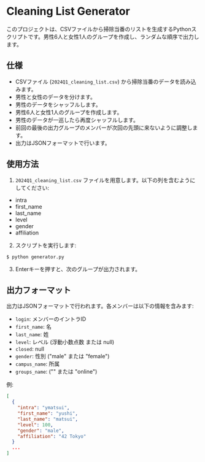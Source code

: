 # Cleaning List Generator

このプロジェクトは、CSVファイルから掃除当番のリストを生成するPythonスクリプトです。男性6人と女性1人のグループを作成し、ランダムな順序で出力します。

## 仕様

- CSVファイル (`2024Q1_cleaning_list.csv`) から掃除当番のデータを読み込みます。
- 男性と女性のデータを分けます。
- 男性のデータをシャッフルします。
- 男性6人と女性1人のグループを作成します。
- 男性のデータが一巡したら再度シャッフルします。
- 前回の最後の出力グループのメンバーが次回の先頭に来ないように調整します。
- 出力はJSONフォーマットで行います。

## 使用方法

1. `2024Q1_cleaning_list.csv` ファイルを用意します。以下の列を含むようにしてください:
  - intra
  - first_name
  - last_name
  - level
  - gender
  - affiliation

2. スクリプトを実行します:
```
$ python generator.py
```

3. Enterキーを押すと、次のグループが出力されます。

## 出力フォーマット

出力はJSONフォーマットで行われます。各メンバーは以下の情報を含みます:

- `login`: メンバーのイントラID
- `first_name`: 名
- `last_name`: 姓
- `level`: レベル (浮動小数点数 または null)
- `closed`: null
- `gender`: 性別 ("male" または "female")
- `campus_name`: 所属
- `groups_name`: ("" または "online")

例:

```json
[
  {
    "intra": "ymatsui",
    "first_name": "yushi",
    "last_name": "matsui",
    "level": 100,
    "gender": "male",
    "affiliation": "42 Tokyo"
  }
  ...
]
